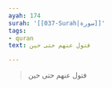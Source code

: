 ```yaml
---
ayah: 174
surah: '[[037-Surah|سورة]]'
tags:
- quran
text: فتول عنهم حتى حين

---
```

> فتول عنهم حتى حين
